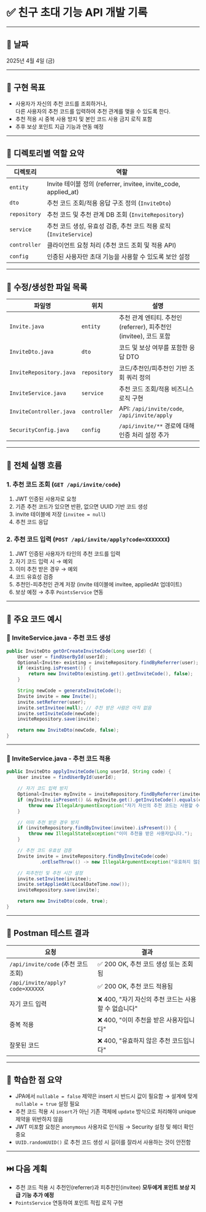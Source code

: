 # ✅ 친구 초대 기능 API 개발 기록

---

## 📆 날짜

2025년 4월 4일 (금)

---

## 🎯 구현 목표

- 사용자가 자신의 추천 코드를 조회하거나,  
  다른 사용자의 추천 코드를 입력하여 추천 관계를 맺을 수 있도록 한다.
- 추천 적용 시 중복 사용 방지 및 본인 코드 사용 금지 로직 포함
- 추후 보상 포인트 지급 기능과 연동 예정

---

## 📁 디렉토리별 역할 요약

| 디렉토리 | 역할 |
|----------|------|
| `entity` | Invite 테이블 정의 (referrer, invitee, invite_code, applied_at) |
| `dto` | 추천 코드 조회/적용 응답 구조 정의 (`InviteDto`) |
| `repository` | 추천 코드 및 추천 관계 DB 조회 (`InviteRepository`) |
| `service` | 추천 코드 생성, 유효성 검증, 추천 코드 적용 로직 (`InviteService`) |
| `controller` | 클라이언트 요청 처리 (추천 코드 조회 및 적용 API) |
| `config` | 인증된 사용자만 초대 기능을 사용할 수 있도록 보안 설정 |

---

## 🧾 수정/생성한 파일 목록

| 파일명 | 위치 | 설명 |
|--------|------|------|
| `Invite.java` | `entity` | 추천 관계 엔티티. 추천인(referrer), 피추천인(invitee), 코드 포함 |
| `InviteDto.java` | `dto` | 코드 및 보상 여부를 포함한 응답 DTO |
| `InviteRepository.java` | `repository` | 코드/추천인/피추천인 기반 조회 쿼리 정의 |
| `InviteService.java` | `service` | 추천 코드 조회/적용 비즈니스 로직 구현 |
| `InviteController.java` | `controller` | API: `/api/invite/code`, `/api/invite/apply` |
| `SecurityConfig.java` | `config` | `/api/invite/**` 경로에 대해 인증 처리 설정 추가 |

---

## 🔁 전체 실행 흐름

### 1. 추천 코드 조회 (`GET /api/invite/code`)

1. JWT 인증된 사용자로 요청
2. 기존 추천 코드가 있으면 반환, 없으면 UUID 기반 코드 생성
3. invite 테이블에 저장 (`invitee = null`)
4. 추천 코드 응답

### 2. 추천 코드 입력 (`POST /api/invite/apply?code=XXXXXXX`)

1. JWT 인증된 사용자가 타인의 추천 코드를 입력
2. 자기 코드 입력 시 → 예외
3. 이미 추천 받은 경우 → 예외
4. 코드 유효성 검증
5. 추천인-피추천인 관계 저장 (invite 테이블에 invitee, appliedAt 업데이트)
6. 보상 예정 → 추후 `PointsService` 연동

---

## 🧩 주요 코드 예시

### 📌 InviteService.java - 추천 코드 생성

```java
public InviteDto getOrCreateInviteCode(Long userId) {
    User user = findUserById(userId);
    Optional<Invite> existing = inviteRepository.findByReferrer(user);
    if (existing.isPresent()) {
        return new InviteDto(existing.get().getInviteCode(), false);
    }

    String newCode = generateInviteCode();
    Invite invite = new Invite();
    invite.setReferrer(user);
    invite.setInvitee(null); // 추천 받은 사람은 아직 없음
    invite.setInviteCode(newCode);
    inviteRepository.save(invite);

    return new InviteDto(newCode, false);
}
```

---

### 📌 InviteService.java - 추천 코드 적용

```java
public InviteDto applyInviteCode(Long userId, String code) {
    User invitee = findUserById(userId);

    // 자기 코드 입력 방지
    Optional<Invite> myInvite = inviteRepository.findByReferrer(invitee);
    if (myInvite.isPresent() && myInvite.get().getInviteCode().equals(code)) {
        throw new IllegalArgumentException("자기 자신의 추천 코드는 사용할 수 없습니다.");
    }

    // 이미 추천 받은 경우 방지
    if (inviteRepository.findByInvitee(invitee).isPresent()) {
        throw new IllegalStateException("이미 추천을 받은 사용자입니다.");
    }

    // 추천 코드 유효성 검증
    Invite invite = inviteRepository.findByInviteCode(code)
            .orElseThrow(() -> new IllegalArgumentException("유효하지 않은 추천 코드입니다."));

    // 피추천인 및 추천 시간 설정
    invite.setInvitee(invitee);
    invite.setAppliedAt(LocalDateTime.now());
    inviteRepository.save(invite);

    return new InviteDto(code, true);
}
```

---

## 📡 Postman 테스트 결과

| 요청 | 결과 |
|------|------|
| `/api/invite/code` (추천 코드 조회) | ✅ 200 OK, 추천 코드 생성 또는 조회됨 |
| `/api/invite/apply?code=XXXXXX` | ✅ 200 OK, 추천 코드 적용됨 |
| 자기 코드 입력 | ❌ 400, "자기 자신의 추천 코드는 사용할 수 없습니다" |
| 중복 적용 | ❌ 400, "이미 추천을 받은 사용자입니다" |
| 잘못된 코드 | ❌ 400, "유효하지 않은 추천 코드입니다" |

---

## 📘 학습한 점 요약

- JPA에서 `nullable = false` 제약은 insert 시 반드시 값이 필요함 → 설계에 맞게 `nullable = true` 설정 필요
- 추천 코드 적용 시 `insert`가 아닌 기존 객체에 `update` 방식으로 처리해야 unique 제약을 위반하지 않음
- JWT 미포함 요청은 `anonymous` 사용자로 인식됨 → Security 설정 및 헤더 확인 중요
- `UUID.randomUUID()` 로 추천 코드 생성 시 길이를 잘라서 사용하는 것이 안전함

---

## ⏭️ 다음 계획

- 추천 코드 적용 시 추천인(referrer)과 피추천인(invitee) **모두에게 포인트 보상 지급 기능 추가 예정**
- `PointsService` 연동하여 포인트 적립 로직 구현